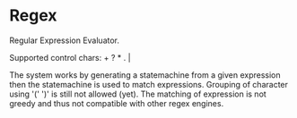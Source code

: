 # Regex

Regular Expression Evaluator.

Supported control chars: + ? * . |

The system works by generating a statemachine from a given expression then
the statemachine is used to match expressions. Grouping of character using '(' ')'
is still not allowed (yet). The matching of expression is not greedy and thus
not compatible with other regex engines.

